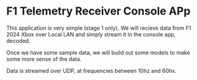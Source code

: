 # F1 Telemetry Receiver Console APp

This application is very simple (stage 1 only). We will recieve data from F1 2024 Xbox over Local LAN and simply stream it in the console app, decoded.

Once we have some sample data, we will build out some models to make some more sense of the data.

Data is streamed over UDP, at frequencies between 10hz and 60hx.